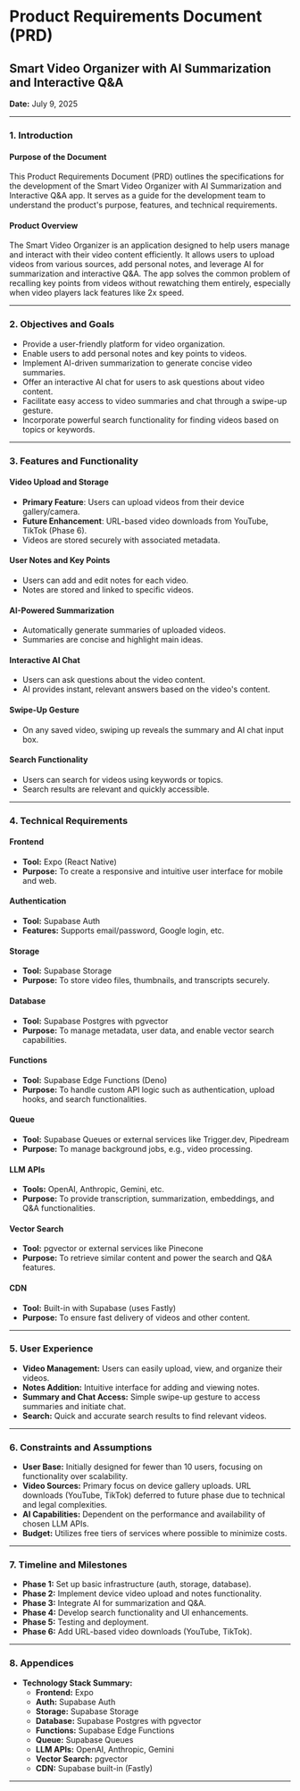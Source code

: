 # Product Requirements Document (PRD)

## Smart Video Organizer with AI Summarization and Interactive Q&A

**Date:** July 9, 2025

---

### 1. Introduction

#### Purpose of the Document

This Product Requirements Document (PRD) outlines the specifications for the development of the Smart Video Organizer with AI Summarization and Interactive Q&A app. It serves as a guide for the development team to understand the product's purpose, features, and technical requirements.

#### Product Overview

The Smart Video Organizer is an application designed to help users manage and interact with their video content efficiently. It allows users to upload videos from various sources, add personal notes, and leverage AI for summarization and interactive Q&A. The app solves the common problem of recalling key points from videos without rewatching them entirely, especially when video players lack features like 2x speed.

---

### 2. Objectives and Goals

- Provide a user-friendly platform for video organization.
- Enable users to add personal notes and key points to videos.
- Implement AI-driven summarization to generate concise video summaries.
- Offer an interactive AI chat for users to ask questions about video content.
- Facilitate easy access to video summaries and chat through a swipe-up gesture.
- Incorporate powerful search functionality for finding videos based on topics or keywords.

---

### 3. Features and Functionality

#### Video Upload and Storage

- **Primary Feature**: Users can upload videos from their device gallery/camera.
- **Future Enhancement**: URL-based video downloads from YouTube, TikTok (Phase 6).
- Videos are stored securely with associated metadata.

#### User Notes and Key Points

- Users can add and edit notes for each video.
- Notes are stored and linked to specific videos.

#### AI-Powered Summarization

- Automatically generate summaries of uploaded videos.
- Summaries are concise and highlight main ideas.

#### Interactive AI Chat

- Users can ask questions about the video content.
- AI provides instant, relevant answers based on the video's content.

#### Swipe-Up Gesture

- On any saved video, swiping up reveals the summary and AI chat input box.

#### Search Functionality

- Users can search for videos using keywords or topics.
- Search results are relevant and quickly accessible.

---

### 4. Technical Requirements

#### Frontend

- **Tool:** Expo (React Native) 
- **Purpose:** To create a responsive and intuitive user interface for mobile and web.

#### Authentication

- **Tool:** Supabase Auth
- **Features:** Supports email/password, Google login, etc.

#### Storage

- **Tool:** Supabase Storage
- **Purpose:** To store video files, thumbnails, and transcripts securely.

#### Database

- **Tool:** Supabase Postgres with pgvector
- **Purpose:** To manage metadata, user data, and enable vector search capabilities.

#### Functions

- **Tool:** Supabase Edge Functions (Deno)
- **Purpose:** To handle custom API logic such as authentication, upload hooks, and search functionalities.

#### Queue

- **Tool:** Supabase Queues or external services like Trigger.dev, Pipedream
- **Purpose:** To manage background jobs, e.g., video processing.

#### LLM APIs

- **Tools:** OpenAI, Anthropic, Gemini, etc.
- **Purpose:** To provide transcription, summarization, embeddings, and Q&A functionalities.

#### Vector Search

- **Tool:** pgvector or external services like Pinecone
- **Purpose:** To retrieve similar content and power the search and Q&A features.

#### CDN

- **Tool:** Built-in with Supabase (uses Fastly)
- **Purpose:** To ensure fast delivery of videos and other content.

---

### 5. User Experience

- **Video Management:** Users can easily upload, view, and organize their videos.
- **Notes Addition:** Intuitive interface for adding and viewing notes.
- **Summary and Chat Access:** Simple swipe-up gesture to access summaries and initiate chat.
- **Search:** Quick and accurate search results to find relevant videos.

---

### 6. Constraints and Assumptions

- **User Base:** Initially designed for fewer than 10 users, focusing on functionality over scalability.
- **Video Sources:** Primary focus on device gallery uploads. URL downloads (YouTube, TikTok) deferred to future phase due to technical and legal complexities.
- **AI Capabilities:** Dependent on the performance and availability of chosen LLM APIs.
- **Budget:** Utilizes free tiers of services where possible to minimize costs.

---

### 7. Timeline and Milestones

- **Phase 1:** Set up basic infrastructure (auth, storage, database).
- **Phase 2:** Implement device video upload and notes functionality.
- **Phase 3:** Integrate AI for summarization and Q&A.
- **Phase 4:** Develop search functionality and UI enhancements.
- **Phase 5:** Testing and deployment.
- **Phase 6:** Add URL-based video downloads (YouTube, TikTok).

---

### 8. Appendices

- **Technology Stack Summary:**
  - **Frontend:** Expo
  - **Auth:** Supabase Auth
  - **Storage:** Supabase Storage
  - **Database:** Supabase Postgres with pgvector
  - **Functions:** Supabase Edge Functions
  - **Queue:** Supabase Queues
  - **LLM APIs:** OpenAI, Anthropic, Gemini
  - **Vector Search:** pgvector
  - **CDN:** Supabase built-in (Fastly)

---
